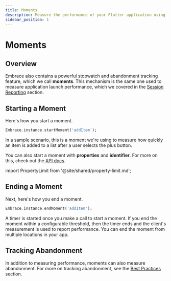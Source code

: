 ```yaml
---
title: Moments
description: Measure the performance of your Flutter application using Embrace
sidebar_position: 1
---
```


# Moments

## Overview

Embrace also contains a powerful stopwatch and abandonment tracking feature, which we call **moments**.
This mechanism is the same one used to measure application launch performance, which we covered in the [Session Reporting](/flutter/integration/session-reporting) section.

## Starting a Moment

Here's how you start a moment.

```dart
Embrace.instance.startMoment('addItem');
```

In a sample scenario, this is a moment we're using to measure how quickly an item is added to a list after a user selects the plus button.

You can also start a moment with **properties** and **identifier**.
For more on this, check out the [API docs](/api/flutter/).

import PropertyLimit from '@site/shared/property-limit.md';

<PropertyLimit />

## Ending a Moment

Next, here's how you end a moment.

```dart
Embrace.instance.endMoment('addItem');
```

A timer is started once you make a call to start a moment.
If you end the moment within a configurable threshold, then the timer ends and the client's measurement is used to report performance.
You can end the moment from multiple locations in your app.

## Tracking Abandonment

In addition to measuring performance, moments can also measure abandonment.
For more on tracking abandonment, see the [Best Practices](/best-practices/app-performance/) section.
